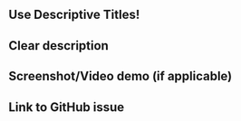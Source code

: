 <!-- Please go through these steps before you create a new Issue. -->

## Use Descriptive Titles!

<!-- The issue title should be descriptive enough for readers to understand its purpose clearly. -->

## Clear description

<!-- Provide a clear and concise description of what the bug is. It should provide the below:

1. Expected behavior
2. Actual behavior
3. Steps to reproduce the issue (with test data if applicable) -->

## Screenshot/Video demo (if applicable)

<!-- Insert screenshots, or a video demo, in case that is applicable. -->

## Link to GitHub issue

<!-- If an issue relates directly to other issues, this should be stated in the description with a link to the other isssue(s) -->
